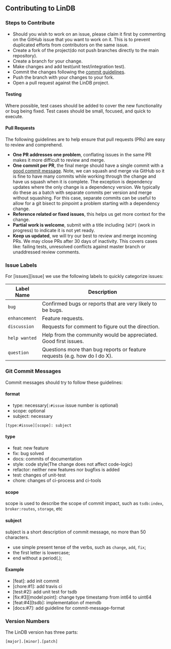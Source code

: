 ## Contributing to LinDB

### Steps to Contribute

* Should you wish to work on an issue, please claim it first by commenting on the GitHub issue that you want to work on it. 
This is to prevent duplicated efforts from contributors on the same issue.
* Create a fork of the project(do not push branches directly to the main repository).
* Create a branch for your change.
* Make changes and add test(unit test/integration test).
* Commit the changes following the [commit guidelines](#git-commit-messages).
* Push the branch with your changes to your fork.
* Open a pull request against the LinDB project.

#### Testing

Where possible, test cases should be added to cover the new functionality or bug being
fixed. Test cases should be small, focused, and quick to execute.

#### Pull Requests

The following guidelines are to help ensure that pull requests (PRs) are easy to review and
comprehend.

* **One PR addresses one problem**, conflating issues in the same PR makes it more difficult
  to review and merge.
* **One commit per PR**, the final merge should have a single commit with a
  [good commit message](#git-commit-messages). Note, we can squash and merge via GitHub
  so it is fine to have many commits while working through the change and have us squash
  when it is complete. The exception is dependency updates where the
  only change is a dependency version. We typically do these as a batch with separate commits
  per version and merge without squashing. For this case, separate commits can be useful to
  allow for a git bisect to pinpoint a problem starting with a dependency change.
* **Reference related or fixed issues**, this helps us get more context for the change.
* **Partial work is welcome**, submit with a title including `[WIP]` (work in progress) to
  indicate it is not yet ready.
* **Keep us updated**, we will try our best to review and merge incoming PRs. We may close
  PRs after 30 days of inactivity. This covers cases like: failing tests, unresolved conflicts
  against master branch or unaddressed review comments.
  
  
### Issue Labels

For [issues][issue] we use the following labels to quickly categorize issues:

| Label Name     | Description                                                               |
|----------------|---------------------------------------------------------------------------|
| `bug`          | Confirmed bugs or reports that are very likely to be bugs.                |
| `enhancement`  | Feature requests.                                                         |
| `discussion`   | Requests for comment to figure out the direction.                         |
| `help wanted`  | Help from the community would be appreciated. Good first issues.          |
| `question`     | Questions more than bug reports or feature requests (e.g. how do I do X). |

### Git Commit Messages

Commit messages should try to follow these guidelines:

#### format

+ type: necessary(`:#issue` issue number is optional)
+ scope: optional
+ subject: necessary

```
[type:#issue][scope]: subject
```

#### type
 + feat: new feature
 + fix: bug solved
 + docs: commits of documentation
 + style: code style(The change does not affect code-logic)
 + refactor: neither new features nor bugfixs is added
 + test: changes of unit-test
 + chore: changes of ci-process and ci-tools

#### scope

scope is used to describe the scope of commit impact, such as `tsdb:index`, `broker:routes`, `storage`, etc

#### subject

subject is a short description of commit message, no more than 50 characters.

+ use simple present tense of the verbs, such as `change`, `add`, `fix`;
+ the first letter is lowercase;
+ end without a period(.);

#### Example
+ [feat]: add init commit
+ [chore:#1]: add travis ci
+ [test:#2]: add unit test for tsdb
+ [fix:#3][model:point]: change type timestamp from int64 to uint64
+ [feat:#4][tsdb]: implementation of memdb
+ [docs:#7]: add guideline for commit-message-format

### Version Numbers

The LinDB version has three parts:

```
[major].[minor].[patch]
```